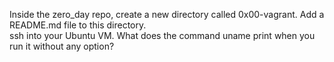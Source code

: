 Inside the zero_day repo, 
create a new directory called 0x00-vagrant. 
Add a README.md file to this directory.  
ssh into your Ubuntu VM. 
What does the command uname print when you run it without any option?
